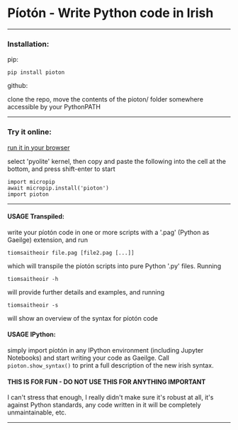 # Píotón - Write Python code in Irish
---
### Installation:

pip: 

    pip install pioton 

github: 

clone the repo, move the contents of the pioton/ folder somewhere accessible by your PythonPATH

---
### Try it online:

[run it in your browser](https://replite.vercel.app/repl/index.html)

select 'pyolite' kernel, then copy and paste the following into the cell at the bottom, and press shift-enter to start
```
import micropip
await micropip.install('pioton')
import pioton
```

---
#### USAGE Transpiled:
write your píotón code in one or more scripts with a '.pag' (Python as Gaeilge) extension, and run 

    tiomsaitheoir file.pag [file2.pag [...]]

which will transpile the píotón scripts into pure Python '.py' files. Running 

    tiomsaitheoir -h

will provide further details and examples, and running 

    tiomsaitheoir -s

will show an overview of the syntax for píotón code 

#### USAGE IPython:
simply import píotón in any IPython environment (including Jupyter Notebooks) and start writing your code as Gaeilge.
Call `pioton.show_syntax()` to print a full description of the new irish syntax.

#### THIS IS FOR FUN - DO NOT USE THIS FOR ANYTHING IMPORTANT
I can't stress that enough, I really didn't make sure it's robust at all, it's against Python standards, any code written in it will be completely unmaintainable, etc.

---
